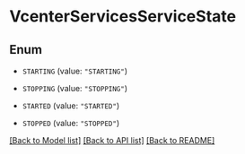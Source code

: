 # VcenterServicesServiceState

## Enum


* `STARTING` (value: `"STARTING"`)

* `STOPPING` (value: `"STOPPING"`)

* `STARTED` (value: `"STARTED"`)

* `STOPPED` (value: `"STOPPED"`)


[[Back to Model list]](../README.md#documentation-for-models) [[Back to API list]](../README.md#documentation-for-api-endpoints) [[Back to README]](../README.md)


